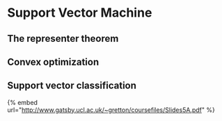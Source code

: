 # Support Vector Machine

## The representer theorem



## Convex optimization

## Support vector classification

{% embed url="http://www.gatsby.ucl.ac.uk/~gretton/coursefiles/Slides5A.pdf" %}



